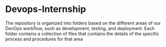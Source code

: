 # Devops-Internship
The repository is organized into folders based on the different areas of our DevOps workflow, such as development, testing, and deployment. Each folder contains a collection of files that contains the details of the specific process and procedures for that area
